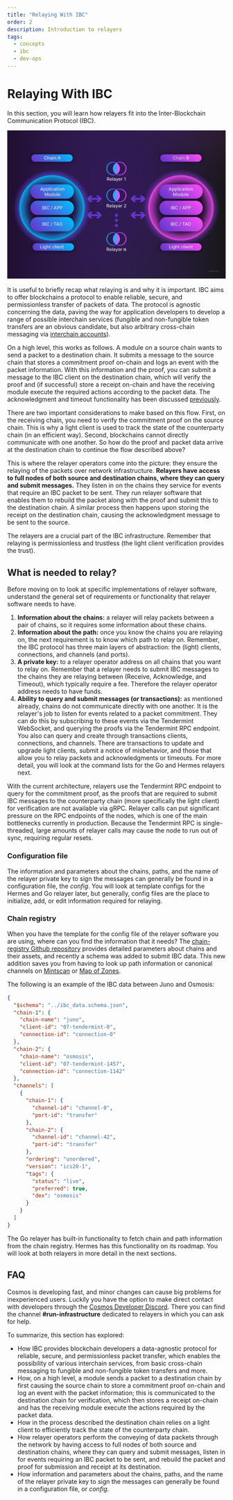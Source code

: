 ```yaml
---
title: "Relaying With IBC"
order: 2
description: Introduction to relayers
tags:
  - concepts
  - ibc
  - dev-ops
---
```


# Relaying With IBC

<HighlightBox type="learning">

In this section, you will learn how relayers fit into the Inter-Blockchain Communication Protocol (IBC).

</HighlightBox>

![IBC overview](/academy/3-ibc/images/ibcoverview.png)

It is useful to briefly recap what relaying is and why it is important. IBC aims to offer blockchains a protocol to enable reliable, secure, and permissionless transfer of packets of data. The protocol is agnostic concerning the data, paving the way for application developers to develop a range of possible interchain services (fungible and non-fungible token transfers are an obvious candidate, but also arbitrary cross-chain messaging via [interchain accounts](https://interchain-io.medium.com/welcome-to-the-ibc-gang-lets-talk-f469883e0ffe)).

On a high level, this works as follows. A module on a source chain wants to send a packet to a destination chain. It submits a message to the source chain that stores a commitment proof on-chain and logs an event with the packet information. With this information and the proof, you can submit a message to the IBC client on the destination chain, which will verify the proof and (if successful) store a receipt on-chain and have the receiving module execute the required actions according to the packet data. The acknowledgment and timeout functionality has been discussed [previously](/academy/3-ibc/3-channels.md).

There are two important considerations to make based on this flow. First, on the receiving chain, you need to verify the commitment proof on the source chain. This is why a light client is used to track the state of the counterparty chain (in an efficient way). Second, blockchains cannot directly communicate with one another. So how do the proof and packet data arrive at the destination chain to continue the flow described above?

This is where the relayer operators come into the picture: they ensure the relaying of the packets over network infrastructure. **Relayers have access to full nodes of both source and destination chains, where they can query and submit messages.** They listen in on the chains they service for events that require an IBC packet to be sent. They run relayer software that enables them to rebuild the packet along with the proof and submit this to the destination chain. A similar process then happens upon storing the receipt on the destination chain, causing the acknowledgment message to be sent to the source.

The relayers are a crucial part of the IBC infrastructure. Remember that relaying is permissionless and trustless (the light client verification provides the trust).

## What is needed to relay?

Before moving on to look at specific implementations of relayer software, understand the general set of requirements or functionality that relayer software needs to have.

1. **Information about the chains:** a relayer will relay packets between a pair of chains, so it requires some information about these chains.
2. **Information about the path:** once you know the chains you are relaying on, the next requirement is to know which path to relay on. Remember, the IBC protocol has three main layers of abstraction: the (light) clients, connections, and channels (and ports).
3. **A private key:** to a relayer operator address on all chains that you want to relay on. Remember that a relayer needs to submit IBC messages to the chains they are relaying between (Receive, Acknowledge, and Timeout), which typically require a fee. Therefore the relayer operator address needs to have funds.
4. **Ability to query and submit messages (or transactions):** as mentioned already, chains do not communicate directly with one another. It is the relayer's job to listen for events related to a packet commitment. They can do this by subscribing to these events via the Tendermint WebSocket, and querying the proofs via the Tendermint RPC endpoint. You also can query and create through transactions clients, connections, and channels. There are transactions to update and upgrade light clients, submit a notice of misbehavior, and those that allow you to relay packets and acknowledgments or timeouts. For more detail, you will look at the command lists for the Go and Hermes relayers next.

<HighlightBox type="tip">

With the current architecture, relayers use the Tendermint RPC endpoint to query for the commitment proof, as the proofs that are required to submit IBC messages to the counterparty chain (more specifically the light client) for verification are not available via gRPC. Relayer calls can put significant pressure on the RPC endpoints of the nodes, which is one of the main bottlenecks currently in production. Because the Tendermint RPC is single-threaded, large amounts of relayer calls may cause the node to run out of sync, requiring regular resets.

</HighlightBox>

### Configuration file

The information and parameters about the chains, paths, and the name of the relayer private key to sign the messages can generally be found in a configuration file, the _config_. You will look at template configs for the Hermes and Go relayer later, but generally, config files are the place to initialize, add, or edit information required for relaying.

### Chain registry

When you have the template for the config file of the relayer software you are using, where can you find the information that it needs? The [chain-registry Github repository](https://github.com/cosmos/chain-registry) provides detailed parameters about chains and their assets, and recently a schema was added to submit IBC data. This new addition saves you from having to look up path information or canonical channels on [Mintscan](https://www.mintscan.io/cosmos/relayers) or [Map of Zones](https://mapofzones.com/?testnet=false&period=24&tableOrderBy=ibcVolume&tableOrderSort=desc).

The following is an example of the IBC data between Juno and Osmosis:

```json
{
  "$schema": "../ibc_data.schema.json",
  "chain-1": {
    "chain-name": "juno",
    "client-id": "07-tendermint-0",
    "connection-id": "connection-0"
  },
  "chain-2": {
    "chain-name": "osmosis",
    "client-id": "07-tendermint-1457",
    "connection-id": "connection-1142"
  },
  "channels": [
    {
      "chain-1": {
        "channel-id": "channel-0",
        "port-id": "transfer"
      },
      "chain-2": {
        "channel-id": "channel-42",
        "port-id": "transfer"
      },
      "ordering": "unordered",
      "version": "ics20-1",
      "tags": {
        "status": "live",
        "preferred": true,
        "dex": "osmosis"
      }
    }
  ]
}
```

The Go relayer has built-in functionality to fetch chain and path information from the chain registry. Hermes has this functionality on its roadmap. You will look at both relayers in more detail in the next sections.

## FAQ

Cosmos is developing fast, and minor changes can cause big problems for inexperienced users. Luckily you have the option to make direct contact with developers through the [Cosmos Developer Discord](https://discord.com/invite/cosmosnetwork). There you can find the channel **#run-infrastructure** dedicated to relayers in which you can ask for help.

<HighlightBox type="synopsis">

To summarize, this section has explored:

* How IBC provides blockchain developers a data-agnostic protocol for reliable, secure, and permissionless packet transfer, which enables the possibility of various interchain services, from basic cross-chain messaging to fungible and non-fungible token transfers and more.
* How, on a high level, a module sends a packet to a destination chain by first causing the source chain to store a commitment proof on-chain and log an event with the packet information; this is communicated to the destination chain for verification, which then stores a receipt on-chain and has the receiving module execute the actions required by the packet data.
* How in the process described the destination chain relies on a light client to efficiently track the state of the counterparty chain.
* How relayer operators perform the conveying of data packets through the network by having access to full nodes of both source and destination chains, where they can query and submit messages, listen in for events requiring an IBC packet to be sent, and rebuild the packet and proof for submission and receipt at its destination.
* How information and parameters about the chains, paths, and the name of the relayer private key to sign the messages can generally be found in a configuration file, or *config*.

</HighlightBox>

<!--## Next up

You now have a solid understanding of relaying in general. It is time to look a closer look at specific relayers for IBC: the Go and Hermes relayer. Start with the Go relayer in the [next section](./3-go-relayer.md).-->
